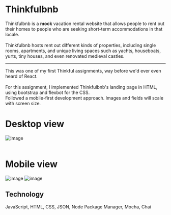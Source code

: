 # Thinkfulbnb

Thinkfulbnb is a <b>mock</b> vacation rental website that allows people to rent out their homes to people who are seeking short-term accommodations in that locale. 
<br><br>
Thinkfulbnb hosts rent out different kinds of properties, including single rooms, apartments, and unique living spaces such as yachts, houseboats, yurts, tiny houses, and even renovated medieval castles.

---

This was one of my first Thinkful assignments, way before we'd ever even heard of React.<br><br>
For this assignment, I implemented Thinkfulbnb's landing page in HTML, using bootstrap and flexbot for the CSS. <br>
Followed a mobile-first development approach. Images and fields will scale with screen size.
<br>
# Desktop view
![image](https://user-images.githubusercontent.com/76602007/192031522-7cdd9875-1b6a-4b10-810f-c7e08ec91d08.png)
<br><br>
# Mobile view
![image](https://user-images.githubusercontent.com/76602007/192031342-c12af9fa-c2a0-4dbe-a90a-0f4fad3e46c5.png)
![image](https://user-images.githubusercontent.com/76602007/192032274-514e2bc2-bb9b-4308-a255-1e043970f060.png)

## Technology
JavaScript, HTML, CSS, JSON, Node Package Manager, Mocha, Chai
